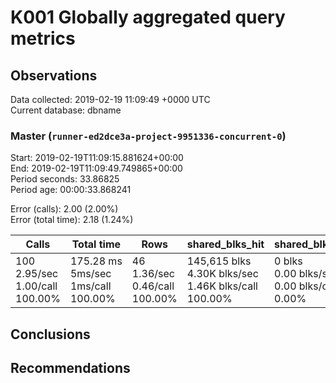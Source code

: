 # K001 Globally aggregated query metrics

## Observations ##
Data collected: 2019-02-19 11:09:49 +0000 UTC  
Current database: dbname  


### Master (`runner-ed2dce3a-project-9951336-concurrent-0`) ###
Start: 2019-02-19T11:09:15.881624+00:00  
End: 2019-02-19T11:09:49.749865+00:00  
Period seconds: 33.86825  
Period age: 00:00:33.868241  

Error (calls): 2.00 (2.00%)  
Error (total time): 2.18 (1.24%)

Calls | Total&nbsp;time | Rows | shared_blks_hit | shared_blks_read | shared_blks_dirtied | shared_blks_written | blk_read_time | blk_write_time | kcache_reads | kcache_writes | kcache_user_time_ms | kcache_system_time 
-------|------------|------|-----------------|------------------|---------------------|---------------------|---------------|----------------|--------------|---------------|---------------------|--------------------
100<br/>2.95/sec<br/>1.00/call<br/>100.00% |175.28&nbsp;ms<br/>5ms/sec<br/>1ms/call<br/>100.00% |46<br/>1.36/sec<br/>0.46/call<br/>100.00% |145,615&nbsp;blks<br/>4.30K&nbsp;blks/sec<br/>1.46K&nbsp;blks/call<br/>100.00% |0&nbsp;blks<br/>0.00&nbsp;blks/sec<br/>0.00&nbsp;blks/call<br/>0.00% |0&nbsp;blks<br/>0.00&nbsp;blks/sec<br/>0.00&nbsp;blks/call<br/>0.00% |0&nbsp;blks<br/>0.00&nbsp;blks/sec<br/>0.00&nbsp;blks/call<br/>0.00% |0.00&nbsp;ms<br/>0s/sec<br/>0s/call<br/>0.00% |0.00&nbsp;ms<br/>0s/sec<br/>0s/call<br/>0.00% |0.00&nbsp;bytes<br/>0.00&nbsp;bytes/sec<br/>0.00&nbsp;bytes/call<br/>0.00% |0.00&nbsp;bytes<br/>0.00&nbsp;bytes/sec<br/>0.00&nbsp;bytes/call<br/>0.00% |0.00&nbsp;ms<br/>0s/sec<br/>0s/call<br/>0.00% |0.00&nbsp;ms<br/>0s/sec<br/>0s/call<br/>0.00%





## Conclusions ##


## Recommendations ##

